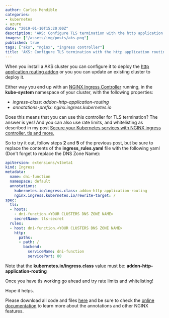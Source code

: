 ```yaml
---
author: Carlos Mendible
categories:
- kubernetes
- azure
date: "2019-01-10T15:20:00Z"
description: 'AKS: Configure TLS termination with the http application routing addon'
images: ["/assets/img/posts/aks.png"]
published: true
tags: ["aks", "nginx", "ingress controller"]
title: 'AKS: Configure TLS termination with the http application routing addon'
---
```


When you install a AKS cluster you can configure it to deploy the [http application routing addon](https://docs.microsoft.com/en-us/azure/aks/http-application-routing) or you you can update an existing cluster to deploy it.

Either way you end up with an [NGINX Ingress Controller](https://github.com/kubernetes/ingress-nginx) running, in the **kube-system** namespace of your cluster, with the following properties:

* *ingress-class: addon-http-application-routing*
* *annotations-prefix: nginx.ingress.kubernetes.io*

Does this means that you can use this controller for TLS termination? The answer is yes! And you can also use rate limits, and whitelisting as described in my post [Secure your Kubernetes services with NGINX ingress controller, tls and more.](https://carlos.mendible.com/2018/03/20/secure-your-kubernetes-services-with-nginx-ingress-controller-tls-and-more/)

So to try it out, follow steps **2** and **5** of the previous post, but be sure to replace the contents of the **ingress_rules.yaml** file with the following yaml (Don't forget to replace the DNS Zone Name):

``` yaml
apiVersion: extensions/v1beta1
kind: Ingress
metadata:
  name: dni-function
  namespace: default
  annotations:
    kubernetes.io/ingress.class: addon-http-application-routing
    nginx.ingress.kubernetes.io/rewrite-target: /
spec:
  tls:
  - hosts:
    - dni-function.<YOUR CLUSTERS DNS ZONE NAME>
    secretName: tls-secret
  rules:
  - host: dni-function.<YOUR CLUSTERS DNS ZONE NAME>
    http:
      paths:
      - path: /
        backend:
          serviceName: dni-function
          servicePort: 80
```

Note that the **kubernetes.io/ingress.class** value must be: **addon-http-application-routing**

Once you have tls working go ahead and try rate limits and whitelisting!

Hope it helps.

Please download all code and files [here](https://github.com/cmendible/kubernetes.samples/tree/main/15.http-application-routing-tls) and be sure to check the [online documentation](https://github.com/kubernetes/ingress-nginx/blob/master/docs/user-guide/nginx-configuration/annotations.md) to learn more about the annotations and other NGINX features.